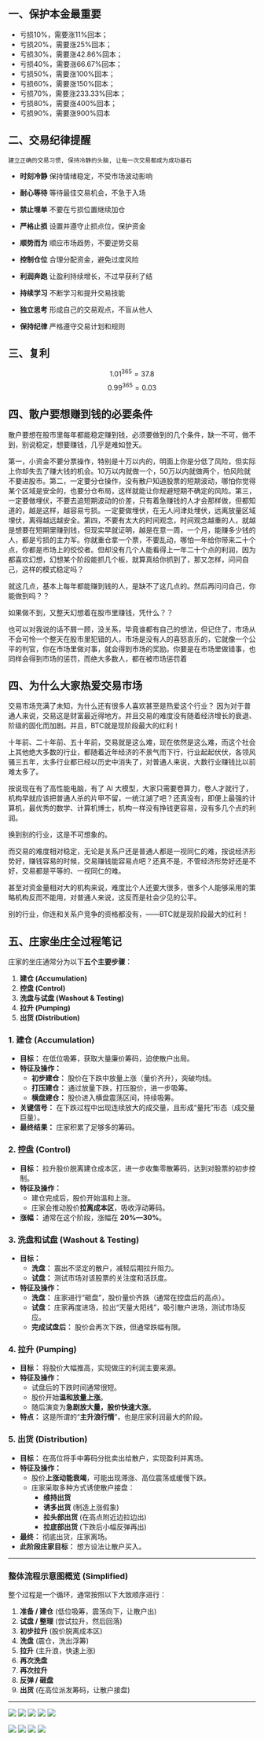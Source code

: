 ## 一、**保护本金最重要**

- 亏损10%，需要涨11%回本；
- 亏损20%，需要涨25%回本；
- 亏损30%，需要涨42.86%回本；
- 亏损40%，需要涨66.67%回本；
- 亏损50%，需要涨100%回本；
- 亏损60%，需要涨150%回本；
- 亏损70%，需要涨233.33%回本；
- 亏损80%，需要涨400%回本；
- 亏损90%，需要涨900%回本

## 二、**交易纪律提醒**

    建立正确的交易习惯, 保持冷静的头脑, 让每一次交易都成为成功基石

*   **时刻冷静**
    保持情绪稳定，不受市场波动影响

*   **耐心等待**
    等待最佳交易机会，不急于入场

*   **禁止埋单**
    不要在亏损位置继续加仓

*   **严格止损**
    设置并遵守止损点位，保护资金

*   **顺势而为**
    顺应市场趋势，不要逆势交易

*   **控制仓位**
    合理分配资金，避免过度风险

*   **利润奔跑**
    让盈利持续增长，不过早获利了结

*   **持续学习**
    不断学习和提升交易技能

*   **独立思考**
    形成自己的交易观点，不盲从他人

*   **保持纪律**
    严格遵守交易计划和规则

## 三、**复利**

$$1.01^{365} = 37.8$$
$$0.99^{365} = 0.03$$

## 四、散户要想赚到钱的必要条件

散户要想在股市里每年都能稳定赚到钱，必须要做到的几个条件，缺一不可，做不到，别说稳定，想要赚钱，几乎是难如登天。

​第一，小资金不要分票操作，特别是十万以内的，明面上你是分低了风险，但实际上你却失去了赚大钱的机会。10万以内就做一个，50万以内就做两个，怕风险就不要进股市。
​
第二，一定要分仓操作，没有散户知道股票的短期波动，哪怕你觉得某个区域是安全的，也要分仓布局，这样就能让你规避短期不确定的风险。
​
第三，一定要做埋伏，不要去追短期波动的价差，只有着急赚钱的人才会那样做，但都知道的，越是这样，越容易亏损。一定要做埋伏，在无人问津处埋伏，远离放量区域埋伏，离得越远越安全。
​
第四，不要有太大的时间观念，时间观念越重的人，就越是想要在短期里赚到钱，但现实早就证明，越是在意一周，一个月，能赚多少钱的人，都是亏损的主力军。你就重仓拿一个票，不要乱动，哪怕一年给你带来二十个点，你都是市场上的佼佼者。但却没有几个人能看得上一年二十个点的利润，因为都喜欢幻想，幻想某个阶段能抓几个板，就算真给你抓到了，那又怎样，问问自己，这样的模式稳定吗？

​就这几点，基本上每年都能赚到钱的人，是缺不了这几点的。然后再问问自己，你能做到吗？？

如果做不到，又整天幻想着在股市里赚钱，凭什么？？

也可以对我说的话不屑一顾，没关系，毕竟谁都有自己的想法，但记住了，市场从不会可怜一个整天在股市里犯错的人，市场是没有人的喜怒哀乐的，它就像一个公平的判官，你在市场里做对事，就会得到市场的奖励。你要是在市场里做错事，也同样会得到市场的惩罚，而绝大多数人，都在被市场惩罚着

## 四、为什么大家热爱交易市场

交易市场充满了未知，为什么还有很多人喜欢甚至是热爱这个行业？
因为对于普通人来说，交易这是财富最近得地方。并且交易的难度没有随着经济增长的衰退、阶级的固化而加剧。并且，BTC就是现阶段最大的红利！

十年前、二十年前、五十年前，交易就是这么难，现在依然是这么难，而这个社会上其他绝大多数的行业，都随着近年经济的不景气而下行，行业起起伏伏，各领风骚三五年，太多行业都已经以历史中消失了，对普通人来说，大数行业赚钱比以前难太多了。

按说现在有了高性能电脑，有了 AI 大模型，大家只需要卷算力，卷人才就行了，机构早就应该把普通人杀的片甲不留，一统江湖了吧？还真没有，即便上最强的计算机，最优秀的数学、计算机博士，机构一样没有挣钱更容易，没有多几个点的利润。

换到别的行业，这是不可想象的。

而交易的难度相对稳定，无论是关系户还是普通人都是一视同仁的难，按说经济形势好，赚钱容易的时候，交易赚钱能容易点吧？还真不是，不管经济形势好还是不好，交易都是平等的、一视同仁的难。

甚至对资金量相对大的机构来说，难度比个人还要大很多，很多个人能够采用的策略机构反而不能用，对普通人来说，这反而是社会少见的公平。

别的行业，你连和关系户竞争的资格都没有，——BTC就是现阶段最大的红利！

## 五、**庄家坐庄全过程笔记**

庄家的坐庄通常分为以下**五个主要步骤**：
1.  **建仓 (Accumulation)**
2.  **控盘 (Control)**
3.  **洗盘与试盘 (Washout & Testing)**
4.  **拉升 (Pumping)**
5.  **出货 (Distribution)**


### **1. 建仓 (Accumulation)**

*   **目标：** 在低位吸筹，获取大量廉价筹码，迫使散户出局。
*   **特征及操作：**
    *   **初步建仓：** 股价在下跌中放量上涨（量价齐升），突破均线。
    *   **打压建仓：** 通过放量下跌，打压股价，进一步吸筹。
    *   **横盘建仓：** 股价进入横盘震荡区间，持续吸筹。
*   **关键信号：** 在下跌过程中出现连续放大的成交量，且形成“量托”形态（成交量巨量）。
*   **最终结果：** 庄家积累了足够多的筹码。

### **2. 控盘 (Control)**

*   **目标：** 拉升股价脱离建仓成本区，进一步收集零散筹码，达到对股票的初步控制。
*   **特征及操作：**
    *   建仓完成后，股价开始温和上涨。
    *   庄家会推动股价**拉离成本区**，吸收浮动筹码。
*   **涨幅：** 通常在这个阶段，涨幅在 **20%—30%**。

### **3. 洗盘和试盘 (Washout & Testing)**

*   **目标：** 
    *   **洗盘：** 震出不坚定的散户，减轻后期拉升阻力。
    *   **试盘：** 测试市场对该股票的关注度和活跃度。
*   **特征及操作：**
    *   **洗盘：** 庄家进行“砸盘”，股价量价齐跌（通常在控盘后的高点）。
    *   **试盘：** 庄家再度进场，拉出“天量大阳线”，吸引散户进场，测试市场反应。
    *   **完成试盘后：** 股价会再次下跌，但通常跌幅有限。

### **4. 拉升 (Pumping)**

*   **目标：** 将股价大幅推高，实现做庄的利润主要来源。
*   **特征及操作：**
    *   试盘后的下跌时间通常很短。
    *   股价开始**温和放量上涨**。
    *   随后演变为**急剧放大量，股价快速大涨**。
*   **特点：** 这是所谓的“**主升浪行情**”，也是庄家利润最大的阶段。

### **5. 出货 (Distribution)**

*   **目标：** 在高位将手中筹码分批卖出给散户，实现盈利并离场。
*   **特征及操作：**
    *   股价**上涨动能衰竭**，可能出现滞涨、高位震荡或缓慢下跌。
    *   庄家采取多种方式诱使散户接盘：
        *   **维持出货**
        *   **诱多出货** (制造上涨假象)
        *   **拉头部出货** (在高点附近边拉边出)
        *   **拉底部出货** (下跌后小幅反弹再出)
*   **最终：** 彻底出货，庄家离场。
*   **此阶段庄家目标：** 想方设法让散户买入。

---

### **整体流程示意图概览 (Simplified)**

整个过程是一个循环，通常按照以下大致顺序进行：

1.  **准备 / 建仓** (低位吸筹，震荡向下，让散户出)
2.  **试盘 / 整理** (尝试拉升，然后回落)
3.  **初步拉升** (股价脱离成本区)
4.  **洗盘** (震仓，洗出浮筹)
5.  **拉升** (主升浪，快速上涨)
6.  **再次洗盘**
7.  **再次拉升**
8.  **反弹 / 砸盘**
9.  **出货** (在高位派发筹码，让散户接盘)

---

![](../理财/images/image00.png)
![](../理财/images/image01.png)
![](../理财/images/image02.png)
![](../理财/images/image03.png)
![](../理财/images/image04.png)

![](../理财/images/image05.png)
![](../理财/images/image06.png)
![](../理财/images/image07.png)
![](../理财/images/image08.png)